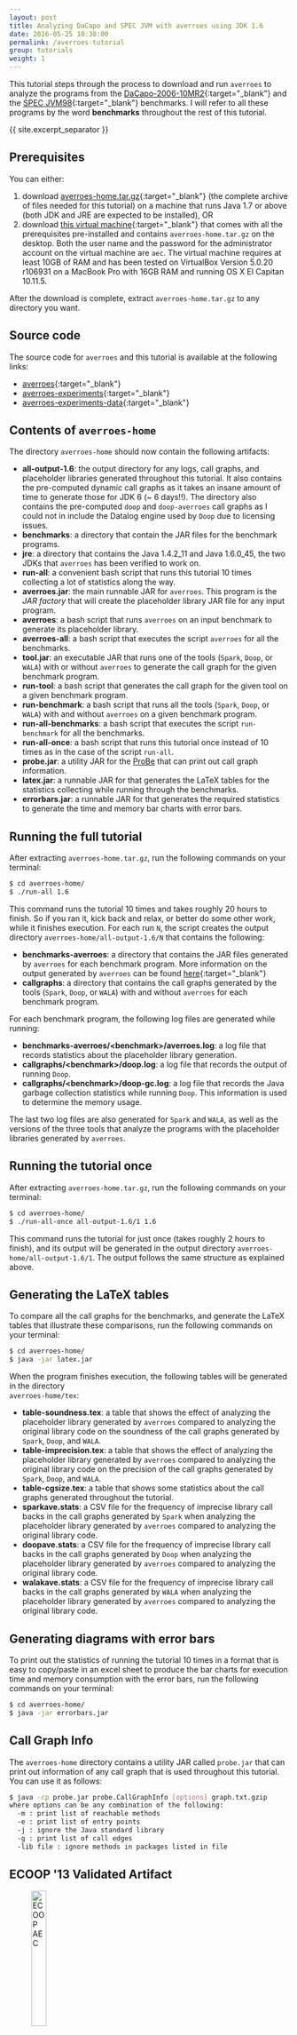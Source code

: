 ```yaml
---
layout: post
title: Analyzing DaCapo and SPEC JVM with averroes using JDK 1.6
date: 2016-05-25 10:38:00
permalink: /averroes-tutorial
group: tutorials
weight: 1
---
```


This tutorial steps through the process to download and run `averroes` to analyze the programs from the 
[DaCapo-2006-10MR2](http://sourceforge.net/projects/dacapobench/files/archive/2006-10-MR2/){:target="_blank"} 
and the [SPEC JVM98](http://www.spec.org/jvm98/){:target="_blank"} benchmarks. I will refer to all these 
programs by the word **benchmarks** throughout the rest of this tutorial.

{{ site.excerpt_separator }}

## Prerequisites ##
You can either:

1. download [averroes-home.tar.gz](){:target="_blank"} (the complete archive of files needed for this tutorial) on a machine that runs Java 1.7 or above (both JDK and JRE are expected to be installed), OR
2. download [this virtual machine](){:target="_blank"} that comes with all the prerequisites pre-installed and contains `averroes-home.tar.gz` on the desktop. Both the user name and the password for the administrator account on the virtual machine are `aec`. The virtual machine requires at least 10GB of RAM and has been tested on VirtualBox Version 5.0.20 r106931 on a MacBook Pro with 16GB RAM and running OS X El Capitan 10.11.5.  

After the download is complete, extract `averroes-home.tar.gz` to any directory you want.

## Source code ##
The source code for `averroes` and this tutorial is available at the following links:

* [averroes](https://github.com/karimhamdanali/averroes){:target="_blank"}
* [averroes-experiments](https://github.com/karimhamdanali/averroes-experiments){:target="_blank"}
* [averroes-experiments-data](https://github.com/karimhamdanali/averroes-experiments-data){:target="_blank"}

## Contents of `averroes-home` ##
The directory `averroes-home` should now contain the following artifacts:

* **all-output-1.6**: the output directory for any logs, call graphs, and placeholder libraries generated throughout this tutorial. It also contains the pre-computed dynamic call graphs as it takes an insane amount of time to generate those for JDK 6 (~ 6 days!!). The directory also contains the pre-computed `doop` and `doop-averroes` call graphs as I could not in include the Datalog engine used by `Doop` due to licensing issues. 
* **benchmarks**: a directory that contain the JAR files for the benchmark programs.
* **jre**: a directory that contains the Java 1.4.2\_11 and Java 1.6.0\_45, the two JDKs that `averroes` has been verified to work on.
* **run-all**: a convenient bash script that runs this tutorial 10 times collecting a lot of statistics along the way.
* **averroes.jar**: the main runnable JAR for `averroes`. This program is the *JAR factory* that will create the placeholder library JAR file for any input program.
* **averroes**: a bash script that runs `averroes` on an input benchmark to generate its placeholder library.
* **averroes-all**: a bash script that executes the script `averroes` for all the benchmarks.
* **tool.jar**: an executable JAR that runs one of the tools (`Spark`, `Doop`, or `WALA`) with or without `averroes` to generate the call graph for the given benchmark program.
* **run-tool**: a bash script that generates the call graph for the given tool on a given benchmark program.
* **run-benchmark**: a bash script that runs all the tools (`Spark`, `Doop`, or `WALA`) with and without `averroes` on a given benchmark program.
* **run-all-benchmarks**: a bash script that executes the script `run-benchmark` for all the benchmarks.
* **run-all-once**: a bash script that runs this tutorial once instead of 10 times as in the case of the script `run-all`.
* **probe.jar**: a utility JAR for the [ProBe](https://github.com/karimhamdanali/probe) that can print out call graph information.
* **latex.jar**: a runnable JAR for that generates the LaTeX tables for the statistics collecting while running through the benchmarks.
* **errorbars.jar**: a runnable JAR for that generates the required statistics to generate the time and memory bar charts with error bars.

## Running the full tutorial ##
After extracting `averroes-home.tar.gz`, run the following commands on your terminal:

~~~bash
$ cd averroes-home/
$ ./run-all 1.6
~~~
This command runs the tutorial 10 times and takes roughly 20 hours to finish. So if you ran it, kick back and relax, or better do some other work, while it finishes execution. For each run `N`, the script creates the output directory `averroes-home/all-output-1.6/N` that contains the following:

* **benchmarks-averroes**: a directory that contains the JAR files generated by `averroes` for each benchmark program. More information on the output generated by `averroes` can be found [here](https://github.com/karimhamdanali/averroes){:target="_blank"}
* **callgraphs**: a directory that contains the call graphs generated by the tools (`Spark`, `Doop`, or `WALA`) with and without `averroes` for each benchmark program.

For each benchmark program, the following log files are generated while running:

* **benchmarks-averroes/&lt;benchmark&gt;/averroes.log**: a log file that records statistics about the placeholder library generation.
* **callgraphs/&lt;benchmark&gt;/doop.log**: a log file that records the output of running `Doop`.
* **callgraphs/&lt;benchmark&gt;/doop-gc.log**: a log file that records the Java garbage collection statistics while running `Doop`. This information is used to determine the memory usage.

The last two log files are also generated for `Spark` and `WALA`, as well as the versions of the three tools that analyze the programs with the placeholder libraries generated by `averroes`.

## Running the tutorial once ##

After extracting `averroes-home.tar.gz`, run the following commands on your terminal:

~~~bash
$ cd averroes-home/
$ ./run-all-once all-output-1.6/1 1.6
~~~
This command runs the tutorial for just once (takes roughly 2 hours to finish), and its output will be generated in the output directory `averroes-home/all-output-1.6/1`. The output follows the same structure as explained above.

## Generating the LaTeX tables ##
To compare all the call graphs for the benchmarks, and generate the LaTeX tables that illustrate these comparisons, run the following commands on your terminal:

~~~bash
$ cd averroes-home/
$ java -jar latex.jar
~~~
When the program finishes execution, the following tables will be generated in the directory  
`averroes-home/tex`:

* **table-soundness.tex**: a table that shows the effect of analyzing the placeholder library generated by `averroes` compared to analyzing the original library code on the soundness of the call graphs generated by `Spark`, `Doop`, and `WALA`.
* **table-imprecision.tex**: a table that shows the effect of analyzing the placeholder library generated by `averroes` compared to analyzing the original library code on the precision of the call graphs generated by `Spark`, `Doop`, and `WALA`.
* **table-cgsize.tex**: a table that shows some statistics about the call graphs generated throughout the tutorial.
* **sparkave.stats**: a CSV file for the frequency of imprecise library call backs in the call graphs generated by `Spark` when analyzing the placeholder library generated by `averroes` compared to analyzing the original library code.
* **doopave.stats**: a CSV file for the frequency of imprecise library call backs in the call graphs generated by `Doop` when analyzing the placeholder library generated by `averroes` compared to analyzing the original library code.
* **walakave.stats**: a CSV file for the frequency of imprecise library call backs in the call graphs generated by `WALA` when analyzing the placeholder library generated by `averroes` compared to analyzing the original library code. 

## Generating diagrams with error bars ##
To print out the statistics of running the tutorial 10 times in a format that is easy to copy/paste in an excel sheet to produce the bar charts for execution time and memory consumption with the error bars, run the following commands on your terminal:

~~~bash
$ cd averroes-home/
$ java -jar errorbars.jar
~~~

## Call Graph Info ##
The `averroes-home` directory contains a utility JAR called `probe.jar` that can print out information of any call 
graph that is used throughout this tutorial. You can use it as follows:

~~~bash
$ java -cp probe.jar probe.CallGraphInfo [options] graph.txt.gzip
where options can be any combination of the following:
  -m : print list of reachable methods
  -e : print list of entry points
  -j : ignore the Java standard library
  -g : print list of call edges
  -lib file : ignore methods in packages listed in file
~~~

## ECOOP &#39;13 Validated Artifact ##

<figure>
	<img width="25%" src="{{ "/resources/images/aec-badge-ecoop.png" |  prepend: site.baseurl }}" alt="ECOOP AEC"></img>
</figure>

Most of the experiments that are discussed in the tutorial above was part of the artifact we have submitted to ECOOP &#39;13 in Montpellier, France. `averroes` has been verified by the Artifact Evaluation Committee to be consistent, complete, well-documented, and easy to reuse. 
